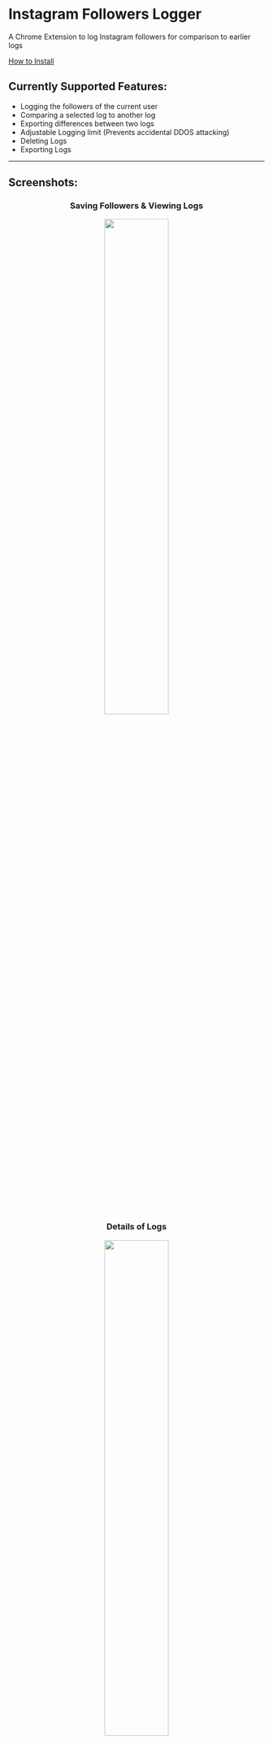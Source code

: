 # Instagram Followers Logger
A Chrome Extension to log Instagram followers for comparison to earlier logs

[How to Install
](https://github.com/Swaghacker7/Gram_User_Logger/main/README.md#--how-to-install)

<h2>
  Currently Supported Features:
</h2>

- Logging the followers of the current user
- Comparing a selected log to another log
- Exporting differences between two logs
- Adjustable Logging limit (Prevents accidental DDOS attacking)
- Deleting Logs
- Exporting Logs

---

<h2>
  Screenshots:
</h2>

<div align="center">
  <h3>
    Saving Followers & Viewing Logs
  </h3>
  <img src="https://github.com/Swaghacker7/Gram_User_Logger/blob/main/Screenshots/FL_Screenshot_1.png?raw=true" width=50%> <br>
  <h3>
    Details of Logs
  </h3>
  <img src="https://github.com/Swaghacker7/Gram_User_Logger/blob/main/Screenshots/FL_Screenshot_2.png?raw=true" width=50%> <br>
  <h3>
    Comparing Logs
  </h3>
  <img src="https://github.com/Swaghacker7/Gram_User_Logger/blob/main/Screenshots/FL_Screenshot_3.png?raw=true" width=50%> <br>
  <h3>
    Settings Tab
  </h3>
  <img src="https://github.com/Swaghacker7/Gram_User_Logger/blob/main/Screenshots/FL_Screenshot_4.png?raw=true" width=50%> <br>
</div>

---

<h2>
  How To Install
</h2>
